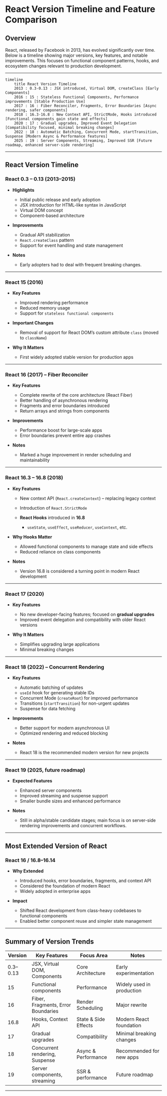 # React Version Timeline and Feature Comparison

## Overview

React, released by Facebook in 2013, has evolved significantly over time. Below is a timeline showing major versions, key features, and notable improvements. This focuses on functional component patterns, hooks, and ecosystem changes relevant to production development.

---

```mermaid
timeline
    title React Version Timeline
    2013 : 0.3-0.13 : JSX introduced, Virtual DOM, createClass [Early Components]
    2016 : 15 : Stateless Functional Components, Performance improvements [Stable Production Use]
    2017 : 16 : Fiber Reconciler, Fragments, Error Boundaries [Async rendering, safer components]
    2018 : 16.3-16.8 : New Context API, StrictMode, Hooks introduced [Functional components gain state and effects]
    2020 : 17 : Gradual upgrades, Improved Event Delegation [Compatibility focused, minimal breaking changes]
    2022 : 18 : Automatic Batching, Concurrent Mode, startTransition, Suspense [Modern Async & Performance features]
    2025 : 19 : Server Components, Streaming, Improved SSR [Future roadmap, enhanced server-side rendering]
```

---

## React Version Timeline

### **React 0.3 – 0.13 (2013–2015)**

- **Highlights**

  - Initial public release and early adoption
  - JSX introduction for HTML-like syntax in JavaScript
  - Virtual DOM concept
  - Component-based architecture

- **Improvements**

  - Gradual API stabilization
  - `React.createClass` pattern
  - Support for event handling and state management

- **Notes**

  - Early adopters had to deal with frequent breaking changes.

---

### **React 15 (2016)**

- **Key Features**

  - Improved rendering performance
  - Reduced memory usage
  - Support for `stateless functional components`

- **Important Changes**

  - Removal of support for React DOM’s custom attribute `class` (moved to `className`)

- **Why It Matters**

  - First widely adopted stable version for production apps

---

### **React 16 (2017) – Fiber Reconciler**

- **Key Features**

  - Complete rewrite of the core architecture (React Fiber)
  - Better handling of asynchronous rendering
  - Fragments and error boundaries introduced
  - Return arrays and strings from components

- **Improvements**

  - Performance boost for large-scale apps
  - Error boundaries prevent entire app crashes

- **Notes**

  - Marked a huge improvement in render scheduling and maintainability

---

### **React 16.3 – 16.8 (2018)**

- **Key Features**

  - New context API (`React.createContext`) – replacing legacy context
  - Introduction of `React.StrictMode`
  - **React Hooks** introduced in **16.8**

    - `useState`, `useEffect`, `useReducer`, `useContext`, etc.

- **Why Hooks Matter**

  - Allowed functional components to manage state and side effects
  - Reduced reliance on class components

- **Notes**

  - Version 16.8 is considered a turning point in modern React development

---

### **React 17 (2020)**

- **Key Features**

  - No new developer-facing features; focused on **gradual upgrades**
  - Improved event delegation and compatibility with older React versions

- **Why It Matters**

  - Simplifies upgrading large applications
  - Minimal breaking changes

---

### **React 18 (2022) – Concurrent Rendering**

- **Key Features**

  - Automatic batching of updates
  - `useId` hook for generating stable IDs
  - Concurrent Mode (`createRoot`) for improved performance
  - Transitions (`startTransition`) for non-urgent updates
  - Suspense for data fetching

- **Improvements**

  - Better support for modern asynchronous UI
  - Optimized rendering and reduced blocking

- **Notes**

  - React 18 is the recommended modern version for new projects

---

### **React 19 (2025, future roadmap)**

- **Expected Features**

  - Enhanced server components
  - Improved streaming and suspense support
  - Smaller bundle sizes and enhanced performance

- **Notes**

  - Still in alpha/stable candidate stages; main focus is on server-side rendering improvements and concurrent workflows.

---

## **Most Extended Version of React**

### **React 16 / 16.8–16.14**

- **Why Extended**

  - Introduced hooks, error boundaries, fragments, and context API
  - Considered the foundation of modern React
  - Widely adopted in enterprise apps

- **Impact**

  - Shifted React development from class-heavy codebases to functional components
  - Enabled better component reuse and simpler state management

---

## **Summary of Version Trends**

| Version  | Key Features                       | Focus Area           | Notes                     |
| -------- | ---------------------------------- | -------------------- | ------------------------- |
| 0.3–0.13 | JSX, Virtual DOM, Components       | Core Architecture    | Early experimentation     |
| 15       | Functional components              | Performance          | Widely used in production |
| 16       | Fiber, Fragments, Error Boundaries | Render Scheduling    | Major rewrite             |
| 16.8     | Hooks, Context API                 | State & Side Effects | Modern React foundation   |
| 17       | Gradual upgrades                   | Compatibility        | Minimal breaking changes  |
| 18       | Concurrent rendering, Suspense     | Async & Performance  | Recommended for new apps  |
| 19       | Server components, streaming       | SSR & performance    | Future roadmap            |

---
